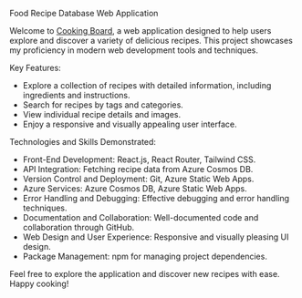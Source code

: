 Food Recipe Database Web Application

Welcome to [Cooking Board](https://www.cookingboard.live/), a web application designed to help users explore and discover a variety of delicious recipes. This project showcases my proficiency in modern web development tools and techniques.

Key Features:

- Explore a collection of recipes with detailed information, including ingredients and instructions.
- Search for recipes by tags and categories.
- View individual recipe details and images.
- Enjoy a responsive and visually appealing user interface.

Technologies and Skills Demonstrated:

- Front-End Development: React.js, React Router, Tailwind CSS.
- API Integration: Fetching recipe data from Azure Cosmos DB.
- Version Control and Deployment: Git, Azure Static Web Apps.
- Azure Services: Azure Cosmos DB, Azure Static Web Apps.
- Error Handling and Debugging: Effective debugging and error handling techniques.
- Documentation and Collaboration: Well-documented code and collaboration through GitHub.
- Web Design and User Experience: Responsive and visually pleasing UI design.
- Package Management: npm for managing project dependencies.

Feel free to explore the application and discover new recipes with ease. Happy cooking!
